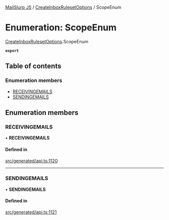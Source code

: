 [MailSlurp JS](../README.md) / [CreateInboxRulesetOptions](../modules/CreateInboxRulesetOptions.md) / ScopeEnum

# Enumeration: ScopeEnum

[CreateInboxRulesetOptions](../modules/CreateInboxRulesetOptions.md).ScopeEnum

**`export`**

## Table of contents

### Enumeration members

- [RECEIVINGEMAILS](CreateInboxRulesetOptions.ScopeEnum.md#receivingemails)
- [SENDINGEMAILS](CreateInboxRulesetOptions.ScopeEnum.md#sendingemails)

## Enumeration members

### RECEIVINGEMAILS

• **RECEIVINGEMAILS**

#### Defined in

[src/generated/api.ts:1120](https://github.com/mailslurp/mailslurp-client/blob/5a5ba59/src/generated/api.ts#L1120)

___

### SENDINGEMAILS

• **SENDINGEMAILS**

#### Defined in

[src/generated/api.ts:1121](https://github.com/mailslurp/mailslurp-client/blob/5a5ba59/src/generated/api.ts#L1121)
